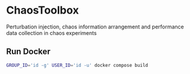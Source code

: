 # ChaosToolbox

Perturbation injection, chaos information arrangement and performance data collection in chaos experiments

## Run Docker

```bash
GROUP_ID='id -g' USER_ID='id -u' docker compose build
```


